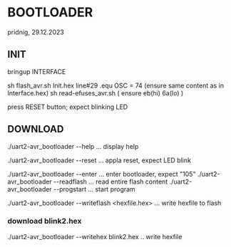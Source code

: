 # BOOTLOADER
pridnig, 29.12.2023

## INIT
bringup INTERFACE

sh flash_avr.sh Init.hex
line#29 .equ   OSC = 74 (ensure same content as in Interface.hex)
sh read-efuses_avr.sh ( ensure eb(hi) 6a(lo) )

press RESET button; expect blinking LED

## DOWNLOAD
./uart2-avr_bootloader --help ... display help

./uart2-avr_bootloader --reset     ... appla reset, expect LED blink

./uart2-avr_bootloader --enter     ... enter bootloader, expect "105"
./uart2-avr_bootloader --readflash ... read entire flash content
./uart2-avr_bootloader --progstart ... start program

./uart2-avr_bootloader --writeflash <hexfile.hex> ... write hexfile to flash

### download blink2.hex
./uart2-avr_bootloader --writehex blink2.hex .. write hexfile


